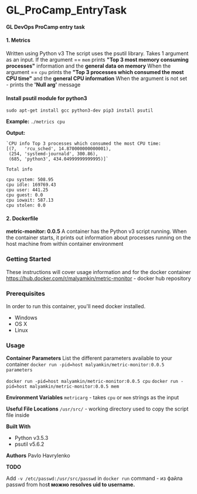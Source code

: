 # GL_ProCamp_EntryTask
#### GL DevOps ProCamp entry task

#### 1. Metrics 
Written using Python v3 
The script uses the psutil library. Takes 1 argument as an input. If the argument == `mem` prints **"Top 3 most memory consuming processes"** information and the **general data on memory**
When the argument == `cpu` prints the **"Top 3 processes which consumed the most CPU time"** and the **general CPU information**
When the argument is not set - prints the **'Null arg'** message

#### Install psutil module for python3 
`sudo apt-get install gcc python3-dev pip3 install psutil`

**Example:** 
`./metrics cpu`

**Output:** 
```
`CPU info Top 3 processes which consumed the most CPU time:
[(7,   'rcu_sched', 14.870000000000001),
 (254, 'systemd-journald', 300.86),
 (685, 'python3', 434.04999999999995)]`

Total info

cpu system: 508.95
cpu idle: 169769.43
cpu user: 441.25
cpu guest: 0.0
cpu iowait: 587.13
cpu stolen: 0.0
```

#### 2. Dockerfile
**metric-monitor: 0.0.5**
A container has the Python v3 script running. When the container starts, it prints out information about processes running on the host machine from within container environment

### Getting Started
These instructions will cover usage information and for the docker container https://hub.docker.com/r/malyamkin/metric-monitor - docker hub repository

### Prerequisites
In order to run this container, you'll need docker installed.

 - Windows
 - OS X
 - Linux

 ###  Usage
 
**Container Parameters**
List the different parameters available to your container
`docker run -pid=host malyamkin/metric-monitor:0.0.5 parameters`

`docker run -pid=host malyamkin/metric-monitor:0.0.5 cpu`
`docker run -pid=host malyamkin/metric-monitor:0.0.5 mem`

**Environment Variables**
`metricarg` - takes `cpu` or `mem` strings as the input

**Useful File Locations**
`/usr/src/` - working directory used to copy the script file inside

**Built With**
 - Python v3.5.3
 - psutil v5.6.2
 
**Authors**
Pavlo Havrylenko

**TODO**

Add `-v /etc/passwd:/usr/src/passwd` in `docker run` command - из файла passwd from hos**t можно resolves uid to username.**
